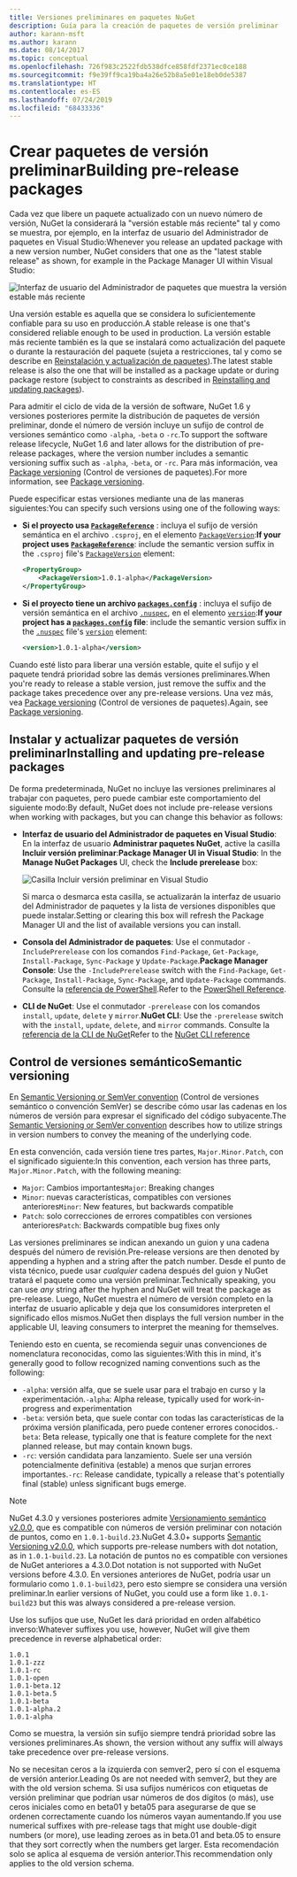 ```yaml
---
title: Versiones preliminares en paquetes NuGet
description: Guía para la creación de paquetes de versión preliminar
author: karann-msft
ms.author: karann
ms.date: 08/14/2017
ms.topic: conceptual
ms.openlocfilehash: 726f983c2522fdb538dfce858fdf2371ec0ce188
ms.sourcegitcommit: f9e39ff9ca19ba4a26e52b8a5e01e18eb0de5387
ms.translationtype: HT
ms.contentlocale: es-ES
ms.lasthandoff: 07/24/2019
ms.locfileid: "68433336"
---
```

# <a name="building-pre-release-packages"></a><span data-ttu-id="53a2a-103">Crear paquetes de versión preliminar</span><span class="sxs-lookup"><span data-stu-id="53a2a-103">Building pre-release packages</span></span>

<span data-ttu-id="53a2a-104">Cada vez que libere un paquete actualizado con un nuevo número de versión, NuGet la considerará la "versión estable más reciente" tal y como se muestra, por ejemplo, en la interfaz de usuario del Administrador de paquetes en Visual Studio:</span><span class="sxs-lookup"><span data-stu-id="53a2a-104">Whenever you release an updated package with a new version number, NuGet considers that one as the "latest stable release" as shown, for example in the Package Manager UI within Visual Studio:</span></span>

![Interfaz de usuario del Administrador de paquetes que muestra la versión estable más reciente](media/Prerelease_01-LatestStable.png)

<span data-ttu-id="53a2a-106">Una versión estable es aquella que se considera lo suficientemente confiable para su uso en producción.</span><span class="sxs-lookup"><span data-stu-id="53a2a-106">A stable release is one that's considered reliable enough to be used in production.</span></span> <span data-ttu-id="53a2a-107">La versión estable más reciente también es la que se instalará como actualización del paquete o durante la restauración del paquete (sujeta a restricciones, tal y como se describe en [Reinstalación y actualización de paquetes](../consume-packages/reinstalling-and-updating-packages.md)).</span><span class="sxs-lookup"><span data-stu-id="53a2a-107">The latest stable release is also the one that will be installed as a package update or during package restore (subject to constraints as described in [Reinstalling and updating packages](../consume-packages/reinstalling-and-updating-packages.md)).</span></span>

<span data-ttu-id="53a2a-108">Para admitir el ciclo de vida de la versión de software, NuGet 1.6 y versiones posteriores permite la distribución de paquetes de versión preliminar, donde el número de versión incluye un sufijo de control de versiones semántico como `-alpha`, `-beta` o `-rc`.</span><span class="sxs-lookup"><span data-stu-id="53a2a-108">To support the software release lifecycle, NuGet 1.6 and later allows for the distribution of pre-release packages, where the version number includes a semantic versioning suffix such as `-alpha`, `-beta`, or `-rc`.</span></span> <span data-ttu-id="53a2a-109">Para más información, vea [Package versioning](../reference/package-versioning.md#pre-release-versions) (Control de versiones de paquetes).</span><span class="sxs-lookup"><span data-stu-id="53a2a-109">For more information, see [Package versioning](../reference/package-versioning.md#pre-release-versions).</span></span>

<span data-ttu-id="53a2a-110">Puede especificar estas versiones mediante una de las maneras siguientes:</span><span class="sxs-lookup"><span data-stu-id="53a2a-110">You can specify such versions using one of the following ways:</span></span>

- <span data-ttu-id="53a2a-111">**Si el proyecto usa [`PackageReference`](../consume-packages/package-references-in-project-files.md)** : incluya el sufijo de versión semántica en el archivo `.csproj`, en el elemento [`PackageVersion`](/dotnet/core/tools/csproj.md#packageversion):</span><span class="sxs-lookup"><span data-stu-id="53a2a-111">**If your project uses [`PackageReference`](../consume-packages/package-references-in-project-files.md)**: include the semantic version suffix in the `.csproj` file's [`PackageVersion`](/dotnet/core/tools/csproj.md#packageversion) element:</span></span>

    ```xml
    <PropertyGroup>
        <PackageVersion>1.0.1-alpha</PackageVersion>
    </PropertyGroup>
    ```

- <span data-ttu-id="53a2a-112">**Si el proyecto tiene un archivo [`packages.config`](../reference/packages-config.md)** : incluya el sufijo de versión semántica en el archivo [`.nuspec`](../reference/nuspec.md), en el elemento [`version`](../reference/nuspec.md#version):</span><span class="sxs-lookup"><span data-stu-id="53a2a-112">**If your project has a [`packages.config`](../reference/packages-config.md) file**: include the semantic version suffix in the [`.nuspec`](../reference/nuspec.md) file's [`version`](../reference/nuspec.md#version) element:</span></span>

    ```xml
    <version>1.0.1-alpha</version>
    ```

<span data-ttu-id="53a2a-113">Cuando esté listo para liberar una versión estable, quite el sufijo y el paquete tendrá prioridad sobre las demás versiones preliminares.</span><span class="sxs-lookup"><span data-stu-id="53a2a-113">When you're ready to release a stable version, just remove the suffix and the package takes precedence over any pre-release versions.</span></span> <span data-ttu-id="53a2a-114">Una vez más, vea [Package versioning](../reference/package-versioning.md#pre-release-versions) (Control de versiones de paquetes).</span><span class="sxs-lookup"><span data-stu-id="53a2a-114">Again, see [Package versioning](../reference/package-versioning.md#pre-release-versions).</span></span>

## <a name="installing-and-updating-pre-release-packages"></a><span data-ttu-id="53a2a-115">Instalar y actualizar paquetes de versión preliminar</span><span class="sxs-lookup"><span data-stu-id="53a2a-115">Installing and updating pre-release packages</span></span>

<span data-ttu-id="53a2a-116">De forma predeterminada, NuGet no incluye las versiones preliminares al trabajar con paquetes, pero puede cambiar este comportamiento del siguiente modo:</span><span class="sxs-lookup"><span data-stu-id="53a2a-116">By default, NuGet does not include pre-release versions when working with packages, but you can change this behavior as follows:</span></span>

- <span data-ttu-id="53a2a-117">**Interfaz de usuario del Administrador de paquetes en Visual Studio**: En la interfaz de usuario **Administrar paquetes NuGet**, active la casilla **Incluir versión preliminar**:</span><span class="sxs-lookup"><span data-stu-id="53a2a-117">**Package Manager UI in Visual Studio**: In the **Manage NuGet Packages** UI, check the **Include prerelease** box:</span></span>

    ![Casilla Incluir versión preliminar en Visual Studio](media/Prerelease_02-CheckPrerelease.png)

    <span data-ttu-id="53a2a-119">Si marca o desmarca esta casilla, se actualizarán la interfaz de usuario del Administrador de paquetes y la lista de versiones disponibles que puede instalar.</span><span class="sxs-lookup"><span data-stu-id="53a2a-119">Setting or clearing this box will refresh the Package Manager UI and the list of available versions you can install.</span></span>

- <span data-ttu-id="53a2a-120">**Consola del Administrador de paquetes**: Use el conmutador `-IncludePrerelease` con los comandos `Find-Package`, `Get-Package`, `Install-Package`, `Sync-Package` y `Update-Package`.</span><span class="sxs-lookup"><span data-stu-id="53a2a-120">**Package Manager Console**: Use the `-IncludePrerelease` switch with the `Find-Package`, `Get-Package`, `Install-Package`, `Sync-Package`, and `Update-Package` commands.</span></span> <span data-ttu-id="53a2a-121">Consulte la [referencia de PowerShell](../reference/powershell-reference.md).</span><span class="sxs-lookup"><span data-stu-id="53a2a-121">Refer to the [PowerShell Reference](../reference/powershell-reference.md).</span></span>

- <span data-ttu-id="53a2a-122">**CLI de NuGet**: Use el conmutador `-prerelease` con los comandos `install`, `update`, `delete` y `mirror`.</span><span class="sxs-lookup"><span data-stu-id="53a2a-122">**NuGet CLI**: Use the `-prerelease` switch with the `install`, `update`, `delete`, and `mirror` commands.</span></span> <span data-ttu-id="53a2a-123">Consulte la [referencia de la CLI de NuGet](../reference/nuget-exe-cli-reference.md)</span><span class="sxs-lookup"><span data-stu-id="53a2a-123">Refer to the [NuGet CLI reference](../reference/nuget-exe-cli-reference.md)</span></span>

## <a name="semantic-versioning"></a><span data-ttu-id="53a2a-124">Control de versiones semántico</span><span class="sxs-lookup"><span data-stu-id="53a2a-124">Semantic versioning</span></span>

<span data-ttu-id="53a2a-125">En [Semantic Versioning or SemVer convention](http://semver.org/spec/v1.0.0.html) (Control de versiones semántico o convención SemVer) se describe cómo usar las cadenas en los números de versión para expresar el significado del código subyacente.</span><span class="sxs-lookup"><span data-stu-id="53a2a-125">The [Semantic Versioning or SemVer convention](http://semver.org/spec/v1.0.0.html) describes how to utilize strings in version numbers to convey the meaning of the underlying code.</span></span>

<span data-ttu-id="53a2a-126">En esta convención, cada versión tiene tres partes, `Major.Minor.Patch`, con el significado siguiente:</span><span class="sxs-lookup"><span data-stu-id="53a2a-126">In this convention, each version has three parts, `Major.Minor.Patch`, with the following meaning:</span></span>

- <span data-ttu-id="53a2a-127">`Major`: Cambios importantes</span><span class="sxs-lookup"><span data-stu-id="53a2a-127">`Major`: Breaking changes</span></span>
- <span data-ttu-id="53a2a-128">`Minor`: nuevas características, compatibles con versiones anteriores</span><span class="sxs-lookup"><span data-stu-id="53a2a-128">`Minor`: New features, but backwards compatible</span></span>
- <span data-ttu-id="53a2a-129">`Patch`: solo correcciones de errores compatibles con versiones anteriores</span><span class="sxs-lookup"><span data-stu-id="53a2a-129">`Patch`: Backwards compatible bug fixes only</span></span>

<span data-ttu-id="53a2a-130">Las versiones preliminares se indican anexando un guion y una cadena después del número de revisión.</span><span class="sxs-lookup"><span data-stu-id="53a2a-130">Pre-release versions are then denoted by appending a hyphen and a string after the patch number.</span></span> <span data-ttu-id="53a2a-131">Desde el punto de vista técnico, puede usar *cualquier* cadena después del guion y NuGet tratará el paquete como una versión preliminar.</span><span class="sxs-lookup"><span data-stu-id="53a2a-131">Technically speaking, you can use *any* string after the hyphen and NuGet will treat the package as pre-release.</span></span> <span data-ttu-id="53a2a-132">Luego, NuGet muestra el número de versión completo en la interfaz de usuario aplicable y deja que los consumidores interpreten el significado ellos mismos.</span><span class="sxs-lookup"><span data-stu-id="53a2a-132">NuGet then displays the full version number in the applicable UI, leaving consumers to interpret the meaning for themselves.</span></span>

<span data-ttu-id="53a2a-133">Teniendo esto en cuenta, se recomienda seguir unas convenciones de nomenclatura reconocidas, como las siguientes:</span><span class="sxs-lookup"><span data-stu-id="53a2a-133">With this in mind, it's generally good to follow recognized naming conventions such as the following:</span></span>

- <span data-ttu-id="53a2a-134">`-alpha`: versión alfa, que se suele usar para el trabajo en curso y la experimentación.</span><span class="sxs-lookup"><span data-stu-id="53a2a-134">`-alpha`: Alpha release, typically used for work-in-progress and experimentation</span></span>
- <span data-ttu-id="53a2a-135">`-beta`: versión beta, que suele contar con todas las características de la próxima versión planificada, pero puede contener errores conocidos.</span><span class="sxs-lookup"><span data-stu-id="53a2a-135">`-beta`: Beta release, typically one that is feature complete for the next planned release, but may contain known bugs.</span></span>
- <span data-ttu-id="53a2a-136">`-rc`: versión candidata para lanzamiento. Suele ser una versión potencialmente definitiva (estable) a menos que surjan errores importantes.</span><span class="sxs-lookup"><span data-stu-id="53a2a-136">`-rc`: Release candidate, typically a release that's potentially final (stable) unless significant bugs emerge.</span></span>

> [!Note]
> <span data-ttu-id="53a2a-137">NuGet 4.3.0 y versiones posteriores admite [Versionamiento semántico v2.0.0](http://semver.org/spec/v2.0.0.html), que es compatible con números de versión preliminar con notación de puntos, como en `1.0.1-build.23`.</span><span class="sxs-lookup"><span data-stu-id="53a2a-137">NuGet 4.3.0+ supports [Semantic Versioning v2.0.0](http://semver.org/spec/v2.0.0.html), which supports pre-release numbers with dot notation, as in `1.0.1-build.23`.</span></span> <span data-ttu-id="53a2a-138">La notación de puntos no es compatible con versiones de NuGet anteriores a 4.3.0.</span><span class="sxs-lookup"><span data-stu-id="53a2a-138">Dot notation is not supported with NuGet versions before 4.3.0.</span></span> <span data-ttu-id="53a2a-139">En versiones anteriores de NuGet, podría usar un formulario como `1.0.1-build23`, pero esto siempre se considera una versión preliminar.</span><span class="sxs-lookup"><span data-stu-id="53a2a-139">In earlier versions of NuGet, you could use a form like `1.0.1-build23` but this was always considered a pre-release version.</span></span>

<span data-ttu-id="53a2a-140">Use los sufijos que use, NuGet les dará prioridad en orden alfabético inverso:</span><span class="sxs-lookup"><span data-stu-id="53a2a-140">Whatever suffixes you use, however, NuGet will give them precedence in reverse alphabetical order:</span></span>

    1.0.1
    1.0.1-zzz
    1.0.1-rc
    1.0.1-open
    1.0.1-beta.12
    1.0.1-beta.5
    1.0.1-beta
    1.0.1-alpha.2
    1.0.1-alpha

<span data-ttu-id="53a2a-141">Como se muestra, la versión sin sufijo siempre tendrá prioridad sobre las versiones preliminares.</span><span class="sxs-lookup"><span data-stu-id="53a2a-141">As shown, the version without any suffix will always take precedence over pre-release versions.</span></span>

<span data-ttu-id="53a2a-142">No se necesitan ceros a la izquierda con semver2, pero sí con el esquema de versión anterior.</span><span class="sxs-lookup"><span data-stu-id="53a2a-142">Leading 0s are not needed with semver2, but they are with the old version schema.</span></span> <span data-ttu-id="53a2a-143">Si usa sufijos numéricos con etiquetas de versión preliminar que podrían usar números de dos dígitos (o más), use ceros iniciales como en beta01 y beta05 para asegurarse de que se ordenen correctamente cuando los números vayan aumentando.</span><span class="sxs-lookup"><span data-stu-id="53a2a-143">If you use numerical suffixes with pre-release tags that might use double-digit numbers (or more), use leading zeroes as in beta.01 and beta.05 to ensure that they sort correctly when the numbers get larger.</span></span> <span data-ttu-id="53a2a-144">Esta recomendación solo se aplica al esquema de versión anterior.</span><span class="sxs-lookup"><span data-stu-id="53a2a-144">This recommendation only applies to the old version schema.</span></span>

